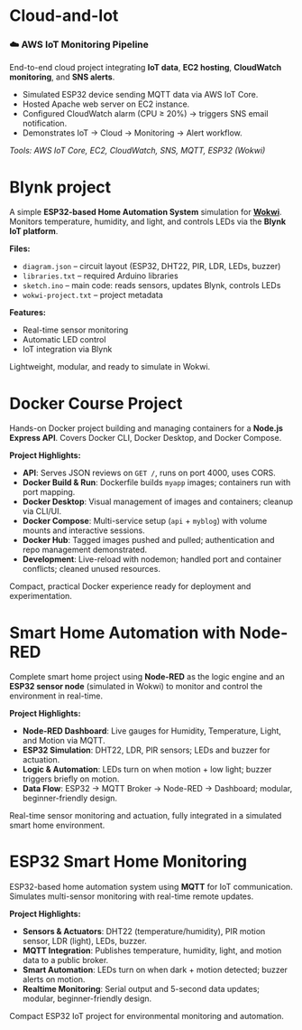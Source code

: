 # Cloud-and-Iot


### ☁️ AWS IoT Monitoring Pipeline
End-to-end cloud project integrating **IoT data**, **EC2 hosting**, **CloudWatch monitoring**, and **SNS alerts**.

- Simulated ESP32 device sending MQTT data via AWS IoT Core.  
- Hosted Apache web server on EC2 instance.  
- Configured CloudWatch alarm (CPU ≥ 20%) → triggers SNS email notification.  
- Demonstrates IoT → Cloud → Monitoring → Alert workflow.

*Tools: AWS IoT Core, EC2, CloudWatch, SNS, MQTT, ESP32 (Wokwi)*

# Blynk project

A simple **ESP32-based Home Automation System** simulation for **[Wokwi](https://wokwi.com/)**. Monitors temperature, humidity, and light, and controls LEDs via the **Blynk IoT platform**.

**Files:**
- `diagram.json` – circuit layout (ESP32, DHT22, PIR, LDR, LEDs, buzzer)
- `libraries.txt` – required Arduino libraries
- `sketch.ino` – main code: reads sensors, updates Blynk, controls LEDs
- `wokwi-project.txt` – project metadata

**Features:**
- Real-time sensor monitoring  
- Automatic LED control  
- IoT integration via Blynk  

Lightweight, modular, and ready to simulate in Wokwi.


# Docker Course Project

Hands-on Docker project building and managing containers for a **Node.js Express API**. Covers Docker CLI, Docker Desktop, and Docker Compose.

**Project Highlights:**
- **API**: Serves JSON reviews on `GET /`, runs on port 4000, uses CORS.  
- **Docker Build & Run**: Dockerfile builds `myapp` images; containers run with port mapping.  
- **Docker Desktop**: Visual management of images and containers; cleanup via CLI/UI.  
- **Docker Compose**: Multi-service setup (`api` + `myblog`) with volume mounts and interactive sessions.  
- **Docker Hub**: Tagged images pushed and pulled; authentication and repo management demonstrated.  
- **Development**: Live-reload with nodemon; handled port and container conflicts; cleaned unused resources.  

Compact, practical Docker experience ready for deployment and experimentation.




# Smart Home Automation with Node-RED

Complete smart home project using **Node-RED** as the logic engine and an **ESP32 sensor node** (simulated in Wokwi) to monitor and control the environment in real-time.

**Project Highlights:**
- **Node-RED Dashboard**: Live gauges for Humidity, Temperature, Light, and Motion via MQTT.  
- **ESP32 Simulation**: DHT22, LDR, PIR sensors; LEDs and buzzer for actuation.  
- **Logic & Automation**: LEDs turn on when motion + low light; buzzer triggers briefly on motion.  
- **Data Flow**: ESP32 → MQTT Broker → Node-RED → Dashboard; modular, beginner-friendly design.

Real-time sensor monitoring and actuation, fully integrated in a simulated smart home environment.


# ESP32 Smart Home Monitoring

ESP32-based home automation system using **MQTT** for IoT communication. Simulates multi-sensor monitoring with real-time remote updates.

**Project Highlights:**
- **Sensors & Actuators**: DHT22 (temperature/humidity), PIR motion sensor, LDR (light), LEDs, buzzer.  
- **MQTT Integration**: Publishes temperature, humidity, light, and motion data to a public broker.  
- **Smart Automation**: LEDs turn on when dark + motion detected; buzzer alerts on motion.  
- **Realtime Monitoring**: Serial output and 5-second data updates; modular, beginner-friendly design.

Compact ESP32 IoT project for environmental monitoring and automation.






